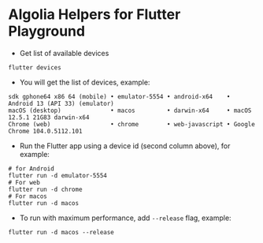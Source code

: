# Algolia Helpers for Flutter Playground

* Get list of available devices
```shell
flutter devices
```
* You will get the list of devices, example:
```shell
sdk gphone64 x86 64 (mobile) • emulator-5554 • android-x64    • Android 13 (API 33) (emulator)
macOS (desktop)              • macos         • darwin-x64     • macOS 12.5.1 21G83 darwin-x64
Chrome (web)                 • chrome        • web-javascript • Google Chrome 104.0.5112.101
```
* Run the Flutter app using a device id (second column above), for example:
```shell
# for Android
flutter run -d emulator-5554
# For web
flutter run -d chrome
# For macos
flutter run -d macos
```

* To run with maximum performance, add `--release` flag, example:
```shell
flutter run -d macos --release
```
